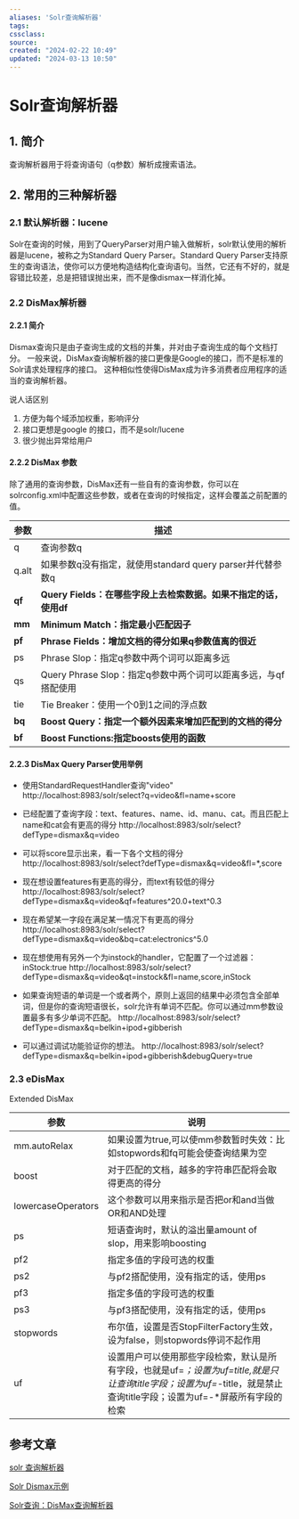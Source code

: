 ```yaml
---
aliases: 'Solr查询解析器'
tags: 
cssclass:
source:
created: "2024-02-22 10:49"
updated: "2024-03-13 10:50"
---
```

# Solr查询解析器

## 1. 简介

查询解析器用于将查询语句（q参数）解析成搜索语法。

## 2. 常用的三种解析器

### 2.1 默认解析器：lucene

Solr在查询的时候，用到了QueryParser对用户输入做解析，solr默认使用的解析器是lucene，被称之为Standard Query Parser。Standard Query Parser支持原生的查询语法，使你可以方便地构造结构化查询语句。当然，它还有不好的，就是容错比较差，总是把错误抛出来，而不是像dismax一样消化掉。

### 2.2 DisMax解析器

#### 2.2.1 简介

Dismax查询只是由子查询生成的文档的并集，并对由子查询生成的每个文档打分。 一般来说，DisMax查询解析器的接口更像是Google的接口，而不是标准的Solr请求处理程序的接口。 这种相似性使得DisMax成为许多消费者应用程序的适当的查询解析器。

说人话区别

1. 方便为每个域添加权重，影响评分
2. 接口更想是google 的接口，而不是solr/lucene
3. 很少抛出异常给用户

#### 2.2.2 DisMax 参数

除了通用的查询参数，DisMax还有一些自有的查询参数，你可以在solrconfig.xml中配置这些参数，或者在查询的时候指定，这样会覆盖之前配置的值。

| 参数   | 描述                                                         |
| ------ | ------------------------------------------------------------ |
| q      | 查询参数q                                                    |
| q.alt  | 如果参数q没有指定，就使用standard query parser并代替参数q    |
| **qf** | **Query Fields：在哪些字段上去检索数据。如果不指定的话，使用df** |
| **mm** | **Minimum Match：指定最小匹配因子**                          |
| **pf** | **Phrase Fields：增加文档的得分如果q参数值离的很近**         |
| ps     | Phrase Slop：指定q参数中两个词可以距离多远                   |
| qs     | Query Phrase Slop：指定q参数中两个词可以距离多远，与qf搭配使用 |
| tie    | Tie Breaker：使用一个0到1之间的浮点数                        |
| **bq** | **Boost Query：指定一个额外因素来增加匹配到的文档的得分**    |
| **bf** | **Boost Functions:指定boosts使用的函数**                     |

#### 2.2.3 DisMax Query Parser使用举例

- 使用StandardRequestHandler查询"video" 
  http://localhost:8983/solr/select?q=video&fl=name+score

- 已经配置了查询字段：text、features、name、id、manu、cat。而且匹配上name和cat会有更高的得分 
  http://localhost:8983/solr/select?defType=dismax&q=video

- 可以将score显示出来，看一下各个文档的得分 
  http://localhost:8983/solr/select?defType=dismax&q=video&fl=*,score

- 现在想设置features有更高的得分，而text有较低的得分 
  http://localhost:8983/solr/select?defType=dismax&q=video&qf=features^20.0+text^0.3

- 现在希望某一字段在满足某一情况下有更高的得分 
  http://localhost:8983/solr/select?defType=dismax&q=video&bq=cat:electronics^5.0

- 现在想使用有另外一个为instock的handler，它配置了一个过滤器：inStock:true 
  http://localhost:8983/solr/select?defType=dismax&q=video&qt=instock&fl=name,score,inStock

- 如果查询短语的单词是一个或者两个，原则上返回的结果中必须包含全部单词，但是你的查询短语很长，solr允许有单词不匹配。你可以通过mm参数设置最多有多少单词不匹配。 
  http://localhost:8983/solr/select?defType=dismax&q=belkin+ipod+gibberish

- 可以通过调试功能验证你的想法。 
  http://localhost:8983/solr/select?defType=dismax&q=belkin+ipod+gibberish&debugQuery=true

### 2.3 eDisMax

Extended DisMax

| 参数               | 说明                                                         |
| ------------------ | ------------------------------------------------------------ |
| mm.autoRelax       | 如果设置为true,可以使mm参数暂时失效：比如stopwords和fq可能会使查询结果为空 |
| boost              | 对于匹配的文档，越多的字符串匹配将会取得更高的得分           |
| lowercaseOperators | 这个参数可以用来指示是否把or和and当做OR和AND处理             |
| ps                 | 短语查询时，默认的溢出量amount of slop，用来影响boosting     |
| pf2                | 指定多值的字段可选的权重                                     |
| ps2                | 与pf2搭配使用，没有指定的话，使用ps                          |
| pf3                | 指定多值的字段可选的权重                                     |
| ps3                | 与pf3搭配使用，没有指定的话，使用ps                          |
| stopwords          | 布尔值，设置是否StopFilterFactory生效，设为false，则stopwords停词不起作用 |
| uf                 | 设置用户可以使用那些字段检索，默认是所有字段，也就是uf=*；设置为uf=title,就是只让查询title字段；设置为uf=*-title，就是禁止查询title字段；设置为uf=-*屏蔽所有字段的检索 |

## 参考文章

[solr 查询解析器](https://codeantenna.com/a/liB2jbkEqX)

[Solr Dismax示例](https://blog.csdn.net/boonya/article/details/55000047)

[Solr查询：DisMax查询解析器](https://www.w3cschool.cn/solr_doc/solr_doc-vpyf2gn1.html)